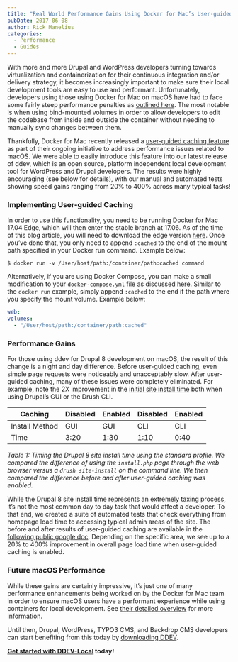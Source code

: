 ```yaml
---
title: "Real World Performance Gains Using Docker for Mac’s User-guided Cache"
pubDate: 2017-06-08
author: Rick Manelius
categories:
  - Performance
  - Guides
---
```


With more and more Drupal and WordPress developers turning towards virtualization and containerization for their continuous integration and/or delivery strategy, it becomes increasingly important to make sure their local development tools are easy to use and performant. Unfortunately, developers using those using Docker for Mac on macOS have had to face some fairly steep performance penalties as [outlined here](https://docs.docker.com/docker-for-mac/osxfs/#performance-issues-solutions-and-roadmap). The most notable is when using bind-mounted volumes in order to allow developers to edit the codebase from inside and outside the container without needing to manually sync changes between them.

Thankfully, Docker for Mac recently released a [user-guided caching feature](https://blog.docker.com/2017/05/user-guided-caching-in-docker-for-mac/) as part of their ongoing initiative to address performance issues related to macOS. We were able to easily introduce this feature into our latest release of ddev, which is an open source, platform independent local development tool for WordPress and Drupal developers. The results were highly encouraging (see below for details), with our manual and automated tests showing speed gains ranging from 20% to 400% across many typical tasks!

### Implementing User-guided Caching

In order to use this functionality, you need to be running Docker for Mac 17.04 Edge, which will then enter the stable branch at 17.06\. As of the time of this blog article, you will need to download the edge version [here](https://docs.docker.com/docker-for-mac/install/). Once you’ve done that, you only need to append `:cached` to the end of the mount path specified in your Docker run command. Example below:

```
$ docker run -v /User/host/path:/container/path:cached command
```

Alternatively, if you are using Docker Compose, you can make a small modification to your `docker-compose.yml` file as discussed [here](https://github.com/drud/ddev/issues/253). Similar to the `docker run` example, simply append `:cached` to the end if the path where you specify the mount volume. Example below:

```yaml
web:
volumes:
  - "/User/host/path:/container/path:cached"
```

### Performance Gains

For those using ddev for Drupal 8 development on macOS, the result of this change is a night and day difference. Before user-guided caching, even simple page requests were noticeably and unacceptably slow. After user-guided caching, many of these issues were completely eliminated. For example, note the 2X improvement in the [initial site install time](https://github.com/drud/ddev/issues/253#issuecomment-303728071) both when using Drupal’s GUI or the Drush CLI.

| Caching        | Disabled | Enabled | Disabled | Enabled |
| -------------- | -------- | ------- | -------- | ------- |
| Install Method | GUI      | GUI     | CLI      | CLI     |
| Time           | 3:20     | 1:30    | 1:10     | 0:40    |

_Table 1: Timing the Drupal 8 site install time using the standard profile. We compared the difference of using the `install.php` page through the web browser versus a `drush site-install` on the command line. We then compared the difference before and after user-guided caching was enabled._

While the Drupal 8 site install time represents an extremely taxing process, it’s not the most common day to day task that would affect a developer. To that end, we created a suite of automated tests that check everything from homepage load time to accessing typical admin areas of the site. The before and after results of user-guided caching are available in the [following public google doc](https://docs.google.com/document/d/1nFbL1QekrVmKCcn8ENH25Um2MMh%5F30vfnVe2v1Uz6qE/edit). Depending on the specific area, we see up to a 20% to 400% improvement in overall page load time when user-guided caching is enabled.

### Future macOS Performance

While these gains are certainly impressive, it’s just one of many performance enhancements being worked on by the Docker for Mac team in order to ensure macOS users have a performant experience while using containers for local development. See [their detailed overview](https://docs.docker.com/docker-for-mac/osxfs/#performance-issues-solutions-and-roadmap) for more information.

Until then, Drupal, WordPress, TYPO3 CMS, and Backdrop CMS developers can start benefiting from this today by [downloading DDEV](https://github.com/drud/ddev/releases).

**[Get started with DDEV-Local](/get-started/) today!**
